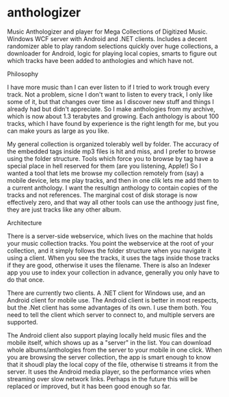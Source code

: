 anthologizer
============

Music Anthologizer and player for Mega Collections of Digitized Music.  Windows WCF server with Android and .NET clients.
Includes a decent randomizer able to play random selections quickly over huge collections, a downloader for Android, 
logic for playing local copies, smarts to figure out which tracks have been added to anthologies and which have not. 

Philosophy

I have more music than I can ever listen to if I tried to work trough every track.  Not a problem, sicne I don't want to listen to every track, I only like some of it, but that changes over time as I discover new stuff and things I already had but didn't appreciate.  So I make anthologies from my archive, which is now about 1.3 terabytes and growing.  Each anthology is about 100 tracks, which I have found by experience is the right length for me, but you can make yours as large as you like.  

My general collection is organized tolerably well by folder.  The accuracy of the embedded tags inside mp3 files is hit and miss, and I prefer to browse using the folder structure.  Tools which force you to browse by tag have a special place in hell reserved for them (are you listening, Apple!) So I wanted a tool that lets me browse my collection remotely from (say) a mobile device, lets me play tracks, and then in one clik lets me add them to a current anthology.  I want the resultign anthology to contain copies of the tracks and not references.  The marginal cost of disk storage is now effectively zero, and that way all other tools can use the anthoogy just fine, they are just tracks like any other album.

Architecture

There is a server-side webservice, which lives on the machine that holds your music collection tracks.  You point the webservice at the root of your collection, and it simply follows the folder structure when you navigate it using a client.  When you see the tracks, it uses the tags inside those tracks if they are good, otherwise it uses the filename. There is also an Indexer app you use to index your collection in advance, generally you only have to do that once.

There are currently two clients.  A .NET client for Windows use, and an Android client for mobile use.  The Android client is better in most respects, but the .Net client has some advantages of its own.  I use them both.  You need to tell the client which server to connect to, and multiple servers are supported.  

The Android client also support playing locally held music files and the mobile itself, which shows up as a "server" in the list.  You can download whole albums/anthologies from the server to your mobile in one click.  When you are browsing the server collection, the app is smart enough to know that it shoudl play the local copy of the file, otherwise ti streams it from the server.  It uses the Android media player, so the performance vries when streaming over slow network links.  Perhaps in the future this will be replaced or improved, but it has been good enough so far.
